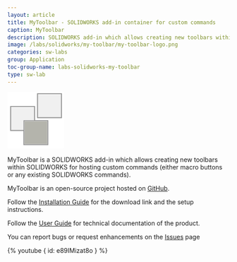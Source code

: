 ```yaml
---
layout: article
title: MyToolbar - SOLIDWORKS add-in container for custom commands
caption: MyToolbar
description: SOLIDWORKS add-in which allows creating new toolbars within SOLIDWORKS for hosting custom commands (either macro buttons or any existing SOLIDWORKS commands)
image: /labs/solidworks/my-toolbar/my-toolbar-logo.png
categories: sw-labs
group: Application
toc-group-name: labs-solidworks-my-toolbar
type: sw-lab
---
```

![MyToolbar Logo](my-toolbar-logo.png)

MyToolbar is a SOLIDWORKS add-in which allows creating new toolbars within SOLIDWORKS for hosting custom commands (either macro buttons or any existing SOLIDWORKS commands).

MyToolbar is an open-source project hosted on [GitHub](https://github.com/codestackdev/my-toolbar).

Follow the [Installation Guide](/labs/solidworks/my-toolbar/installation) for the download link and the setup instructions.

Follow the [User Guide](/labs/solidworks/my-toolbar/user-guide) for technical documentation of the product.

You can report bugs or request enhancements on the [Issues](/labs/solidworks/my-toolbar/issues) page

{% youtube { id: e89IMizat8o } %}